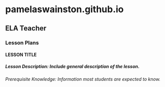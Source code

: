 # pamelaswainston.github.io
## ELA Teacher
### Lesson Plans
#### LESSON TITLE
##### Lesson Description: Include general description of the lesson.
###### Prerequisite Knowledge: Information most students are expected to know.

